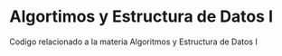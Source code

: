 # Algortimos y Estructura de Datos I
Codigo relacionado a la materia Algoritmos y Estructura de Datos I
